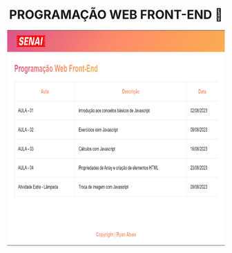 <h1 align="center"> PROGRAMAÇÃO WEB FRONT-END 🎨 </h1>

<div align="center">
    <img height="500px" src="./img/print-site.png">
</div>